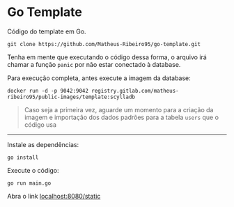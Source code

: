 # Go Template

Código do template em Go.

    git clone https://github.com/Matheus-Ribeiro95/go-template.git

Tenha em mente que executando o código dessa forma, o arquivo irá chamar a função `panic`  por não estar conectado à database.

Para execução completa, antes execute a imagem da database:

    docker run -d -p 9042:9042 registry.gitlab.com/matheus-ribeiro95/public-images/template:scylladb

> Caso seja a primeira vez, aguarde um momento para a criação da imagem e importação dos dados padrões para a tabela `users` que o código usa

---

Instale as dependências:

    go install

Execute o código:

    go run main.go

Abra o link [localhost:8080/static](http://localhost:8080/static/)
